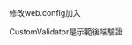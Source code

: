 修改web.config加入
<appSettings>
    <add key="ValidationSettings:UnobtrusiveValidationMode" value="None" />
</appSettings>

CustomValidator是示範後端驗證
